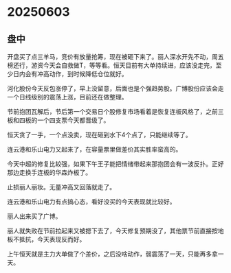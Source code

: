# 20250603

## 盘中

开盘买了点三羊马，竞价有放量抢筹，现在被砸下来了。丽人深水开先不动，周五榜还行，游资今天会自救做T，等等看。恒天目前有大单持续进，应该没走完，至少日内会有冲高动作，到时候降低仓位就好。

河化股份今天反包涨停了，早上没留意，后面也是个强趋势股。广博股份应该会走一个日线级别的震荡上涨，目前还在做整理。

节前抱团瓦解后，节后第一个交易日个股修复市场看着是恢复连板风格了，之前三板和四板的一个四支票今天都晋级了。

恒天贪了一手，一个点没卖，现在砸到水下4个点了，只能继续等了。

连云港和乐山电力又起来了，在容量票里做差价其实胜率蛮高的。

今天中超的修复比较强，如果下午王子能把情绪带起来那抱团会有一波反扑。正好那边走换手连板的华森炸板了。

止损丽人丽妆。无量冲高又回落就走了。

连云港和乐山电力有点搞心态，看好没买的今天表现就比较好。

丽人出来买了广博。

丽人就失败在节前拉起来又被摁下去了，今天修复预期没了，其他票节前直接按地板不抵抗，今天表现反而好。

上午恒天就是主力大单做了个差价，之后没啥动作，弱震荡了一天，只能再多拿一天。
